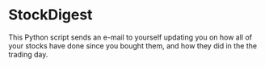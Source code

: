 # StockDigest

This Python script sends an e-mail to yourself updating you on how all of your stocks have done since you bought them, and how they did in the the trading day.

